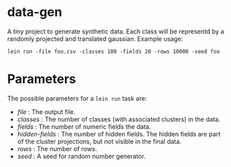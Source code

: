 # data-gen

A tiny project to generate synthetic data.  Each class will be
representd by a randomly projected and translated gaussian.  Example
usage:

```console
lein run -file foo.csv -classes 100 -fields 20 -rows 10000 -seed foo
```

# Parameters

The possible parameters for a `lein run` task are:

  - *file* : The output file.
  - *classes* : The number of classes (with associated clusters) in the data.
  - *fields* : The number of numeric fields the data.
  - *hidden-fields* : The number of hidden fields. The hidden fields
                      are part of the cluster projections, but not
                      visible in the final data.
  - *rows* : The number of rows.
  - *seed* : A seed for random number generator.
